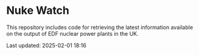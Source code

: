 # Nuke Watch

This repository includes code for retrieving the latest information available on the output of EDF nuclear power plants in the UK.

Last updated: 2025-02-01 18:16